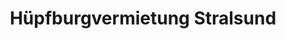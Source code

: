 ---
title: "Hüpfburgvermietung Stralsund"
url: /pantelitz/huepfburgvermietung-stralsund/
shop: Mieten
---